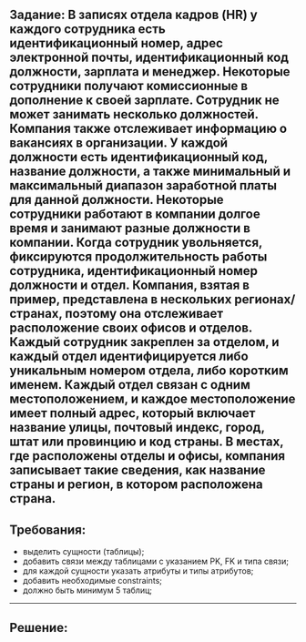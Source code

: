 ## Задание: В записях отдела кадров (HR) у каждого сотрудника есть идентификационный номер, адрес электронной почты, идентификационный код должности, зарплата и менеджер. Некоторые сотрудники получают комиссионные в дополнение к своей зарплате. Сотрудник не может занимать несколько должностей. Компания также отслеживает информацию о вакансиях в организации. У каждой должности есть идентификационный код, название должности, а также минимальный и максимальный диапазон заработной платы для данной должности. Некоторые сотрудники работают в компании долгое время и занимают разные должности в компании. Когда сотрудник увольняется, фиксируются продолжительность работы сотрудника, идентификационный номер должности и отдел. Компания, взятая в пример, представлена в нескольких регионах/странах, поэтому она отслеживает расположение своих офисов и отделов. Каждый сотрудник закреплен за отделом, и каждый отдел идентифицируется либо уникальным номером отдела, либо коротким именем. Каждый отдел связан с одним местоположением, и каждое местоположение имеет полный адрес, который включает название улицы, почтовый индекс, город, штат или провинцию и код страны. В местах, где расположены отделы и офисы, компания записывает такие сведения, как название страны и регион, в котором расположена страна.
## Требования:
- выделить сущности (таблицы);
- добавить связи между таблицами с указанием PK, FK и типа связи;
- для каждой сущности указать атрибуты и типы атрибутов;
- добавить необходимые constraints;
- должно быть минимум 5 таблиц;
***

## Решение:

